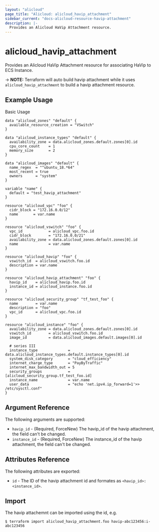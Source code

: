 ```yaml
---
layout: "alicloud"
page_title: "Alicloud: alicloud_havip_attachment"
sidebar_current: "docs-alicloud-resource-havip-attachment"
description: |-
  Provides an Alicloud HaVip Attachment resource.
---
```


# alicloud\_havip\_attachment

Provides an Alicloud HaVip Attachment resource for associating HaVip to ECS Instance.

-> **NOTE:** Terraform will auto build havip attachment while it uses `alicloud_havip_attachment` to build a havip attachment resource.

## Example Usage

Basic Usage

```
data "alicloud_zones" "default" {
  available_resource_creation = "VSwitch"
}

data "alicloud_instance_types" "default" {
  availability_zone = data.alicloud_zones.default.zones[0].id
  cpu_core_count    = 1
  memory_size       = 2
}

data "alicloud_images" "default" {
  name_regex  = "^ubuntu_18.*64"
  most_recent = true
  owners      = "system"
}

variable "name" {
  default = "test_havip_attachment"
}

resource "alicloud_vpc" "foo" {
  cidr_block = "172.16.0.0/12"
  name       = var.name
}

resource "alicloud_vswitch" "foo" {
  vpc_id            = alicloud_vpc.foo.id
  cidr_block        = "172.16.0.0/21"
  availability_zone = data.alicloud_zones.default.zones[0].id
  name              = var.name
}

resource "alicloud_havip" "foo" {
  vswitch_id  = alicloud_vswitch.foo.id
  description = var.name
}

resource "alicloud_havip_attachment" "foo" {
  havip_id    = alicloud_havip.foo.id
  instance_id = alicloud_instance.foo.id
}

resource "alicloud_security_group" "tf_test_foo" {
  name        = var.name
  description = "foo"
  vpc_id      = alicloud_vpc.foo.id
}

resource "alicloud_instance" "foo" {
  availability_zone = data.alicloud_zones.default.zones[0].id
  vswitch_id        = alicloud_vswitch.foo.id
  image_id          = data.alicloud_images.default.images[0].id

  # series III
  instance_type              = data.alicloud_instance_types.default.instance_types[0].id
  system_disk_category       = "cloud_efficiency"
  internet_charge_type       = "PayByTraffic"
  internet_max_bandwidth_out = 5
  security_groups            = [alicloud_security_group.tf_test_foo.id]
  instance_name              = var.name
  user_data                  = "echo 'net.ipv4.ip_forward=1'>> /etc/sysctl.conf"
}
```
## Argument Reference

The following arguments are supported:

* `havip_id` - (Required, ForceNew) The havip_id of the havip attachment, the field can't be changed.
* `instance_id` - (Required, ForceNew) The instance_id of the havip attachment, the field can't be changed.

## Attributes Reference

The following attributes are exported:

* `id` - The ID of the havip attachment id and formates as `<havip_id>:<instance_id>`.

## Import

The havip attachemnt can be imported using the id, e.g.

```
$ terraform import alicloud_havip_attachment.foo havip-abc123456:i-abc123456
```
